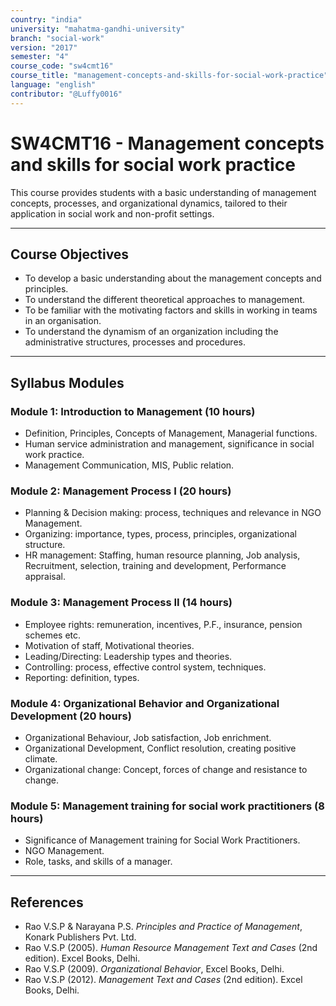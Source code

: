 ```yaml
---
country: "india"
university: "mahatma-gandhi-university"
branch: "social-work"
version: "2017"
semester: "4"
course_code: "sw4cmt16"
course_title: "management-concepts-and-skills-for-social-work-practice"
language: "english"
contributor: "@Luffy0016"
---
```

# SW4CMT16 - Management concepts and skills for social work practice

This course provides students with a basic understanding of management concepts, processes, and organizational dynamics, tailored to their application in social work and non-profit settings.

---
## Course Objectives

* To develop a basic understanding about the management concepts and principles.
* To understand the different theoretical approaches to management.
* To be familiar with the motivating factors and skills in working in teams in an organisation.
* To understand the dynamism of an organization including the administrative structures, processes and procedures.

---
## Syllabus Modules

### Module 1: Introduction to Management (10 hours)
* Definition, Principles, Concepts of Management, Managerial functions.
* Human service administration and management, significance in social work practice.
* Management Communication, MIS, Public relation.

### Module 2: Management Process I (20 hours)
* Planning & Decision making: process, techniques and relevance in NGO Management.
* Organizing: importance, types, process, principles, organizational structure.
* HR management: Staffing, human resource planning, Job analysis, Recruitment, selection, training and development, Performance appraisal.

### Module 3: Management Process II (14 hours)
* Employee rights: remuneration, incentives, P.F., insurance, pension schemes etc.
* Motivation of staff, Motivational theories.
* Leading/Directing: Leadership types and theories.
* Controlling: process, effective control system, techniques.
* Reporting: definition, types.

### Module 4: Organizational Behavior and Organizational Development (20 hours)
* Organizational Behaviour, Job satisfaction, Job enrichment.
* Organizational Development, Conflict resolution, creating positive climate.
* Organizational change: Concept, forces of change and resistance to change.

### Module 5: Management training for social work practitioners (8 hours)
* Significance of Management training for Social Work Practitioners.
* NGO Management.
* Role, tasks, and skills of a manager.

---
## References
* Rao V.S.P & Narayana P.S. *Principles and Practice of Management*, Konark Publishers Pvt. Ltd.
* Rao V.S.P (2005). *Human Resource Management Text and Cases* (2nd edition). Excel Books, Delhi.
* Rao V.S.P (2009). *Organizational Behavior*, Excel Books, Delhi.
* Rao V.S.P (2012). *Management Text and Cases* (2nd edition). Excel Books, Delhi.